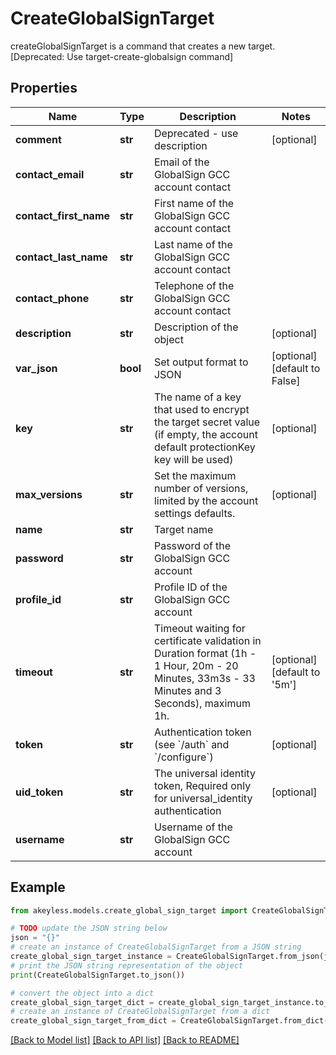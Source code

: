 # CreateGlobalSignTarget

createGlobalSignTarget is a command that creates a new target. [Deprecated: Use target-create-globalsign command]

## Properties

Name | Type | Description | Notes
------------ | ------------- | ------------- | -------------
**comment** | **str** | Deprecated - use description | [optional] 
**contact_email** | **str** | Email of the GlobalSign GCC account contact | 
**contact_first_name** | **str** | First name of the GlobalSign GCC account contact | 
**contact_last_name** | **str** | Last name of the GlobalSign GCC account contact | 
**contact_phone** | **str** | Telephone of the GlobalSign GCC account contact | 
**description** | **str** | Description of the object | [optional] 
**var_json** | **bool** | Set output format to JSON | [optional] [default to False]
**key** | **str** | The name of a key that used to encrypt the target secret value (if empty, the account default protectionKey key will be used) | [optional] 
**max_versions** | **str** | Set the maximum number of versions, limited by the account settings defaults. | [optional] 
**name** | **str** | Target name | 
**password** | **str** | Password of the GlobalSign GCC account | 
**profile_id** | **str** | Profile ID of the GlobalSign GCC account | 
**timeout** | **str** | Timeout waiting for certificate validation in Duration format (1h - 1 Hour, 20m - 20 Minutes, 33m3s - 33 Minutes and 3 Seconds), maximum 1h. | [optional] [default to '5m']
**token** | **str** | Authentication token (see &#x60;/auth&#x60; and &#x60;/configure&#x60;) | [optional] 
**uid_token** | **str** | The universal identity token, Required only for universal_identity authentication | [optional] 
**username** | **str** | Username of the GlobalSign GCC account | 

## Example

```python
from akeyless.models.create_global_sign_target import CreateGlobalSignTarget

# TODO update the JSON string below
json = "{}"
# create an instance of CreateGlobalSignTarget from a JSON string
create_global_sign_target_instance = CreateGlobalSignTarget.from_json(json)
# print the JSON string representation of the object
print(CreateGlobalSignTarget.to_json())

# convert the object into a dict
create_global_sign_target_dict = create_global_sign_target_instance.to_dict()
# create an instance of CreateGlobalSignTarget from a dict
create_global_sign_target_from_dict = CreateGlobalSignTarget.from_dict(create_global_sign_target_dict)
```
[[Back to Model list]](../README.md#documentation-for-models) [[Back to API list]](../README.md#documentation-for-api-endpoints) [[Back to README]](../README.md)


